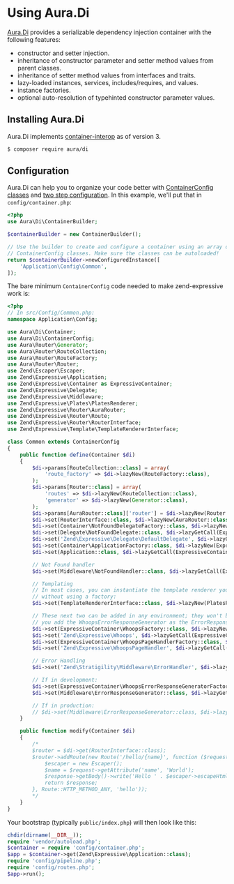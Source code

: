 # Using Aura.Di

[Aura.Di](https://github.com/auraphp/Aura.Di/) provides a serializable dependency
injection container with the following features:

- constructor and setter injection.
- inheritance of constructor parameter and setter method values from parent
  classes.
- inheritance of setter method values from interfaces and traits.
- lazy-loaded instances, services, includes/requires, and values.
- instance factories.
- optional auto-resolution of typehinted constructor parameter values.

## Installing Aura.Di

Aura.Di implements [container-interop](https://github.com/container-interop/container-interop)
as of version 3.

```bash
$ composer require aura/di
```

## Configuration

Aura.Di can help you to organize your code better with
[ContainerConfig classes](http://auraphp.com/packages/Aura.Di/config.html) and
[two step configuration](http://auraphp.com/blog/2014/04/07/two-stage-config/).
In this example, we'll put that in `config/container.php`:

```php
<?php
use Aura\Di\ContainerBuilder;

$containerBuilder = new ContainerBuilder();

// Use the builder to create and configure a container using an array of
// ContainerConfig classes. Make sure the classes can be autoloaded!
return $containerBuilder->newConfiguredInstance([
    'Application\Config\Common',
]);
```

The bare minimum `ContainerConfig` code needed to make zend-expressive work is:

```php
<?php
// In src/Config/Common.php:
namespace Application\Config;

use Aura\Di\Container;
use Aura\Di\ContainerConfig;
use Aura\Router\Generator;
use Aura\Router\RouteCollection;
use Aura\Router\RouteFactory;
use Aura\Router\Router;
use Zend\Escaper\Escaper;
use Zend\Expressive\Application;
use Zend\Expressive\Container as ExpressiveContainer;
use Zend\Expressive\Delegate;
use Zend\Expressive\Middleware;
use Zend\Expressive\Plates\PlatesRenderer;
use Zend\Expressive\Router\AuraRouter;
use Zend\Expressive\Router\Route;
use Zend\Expressive\Router\RouterInterface;
use Zend\Expressive\Template\TemplateRendererInterface;

class Common extends ContainerConfig
{
    public function define(Container $di)
    {
        $di->params[RouteCollection::class] = array(
            'route_factory' => $di->lazyNew(RouteFactory::class),
        );
        $di->params[Router::class] = array(
            'routes' => $di->lazyNew(RouteCollection::class),
            'generator' => $di->lazyNew(Generator::class),
        );
        $di->params[AuraRouter::class]['router'] = $di->lazyNew(Router::class);
        $di->set(RouterInterface::class, $di->lazyNew(AuraRouter::class));
        $di->set(Container\NotFoundDelegateFactory::class, $di->lazyNew(ExpressiveContainer\NotFoundDelegateFactory::class));
        $di->set(Delegate\NotFoundDelegate::class, $di->lazyGetCall(ExpressiveContainer\NotFoundDelegateFactory::class, '__invoke', $di));
        $di->set('Zend\Expressive\Delegate\DefaultDelegate', $di->lazyGetCall(ExpressiveContainer\NotFoundDelegateFactory::class, '__invoke', $di));
        $di->set(Container\ApplicationFactory::class, $di->lazyNew(ExpressiveContainer\ApplicationFactory::class));
        $di->set(Application::class, $di->lazyGetCall(ExpressiveContainer\ApplicationFactory::class, '__invoke', $di));

        // Not Found handler
        $di->set(Middleware\NotFoundHandler::class, $di->lazyGetCall(ExpressiveContainer\NotFoundHandlerFactory::class, '__invoke', $di));

        // Templating
        // In most cases, you can instantiate the template renderer you want to use
        // without using a factory:
        $di->set(TemplateRendererInterface::class, $di->lazyNew(PlatesRenderer::class));

        // These next two can be added in any environment; they won't be used unless
        // you add the WhoopsErrorResponseGenerator as the ErrorResponseGenerator implementation:
        $di->set(ExpressiveContainer\WhoopsFactory::class, $di->lazyNew(ExpressiveContainer\WhoopsFactory::class));
        $di->set('Zend\Expressive\Whoops', $di->lazyGetCall(ExpressiveContainer\WhoopsFactory::class, '__invoke', $di));
        $di->set(ExpressiveContainer\WhoopsPageHandlerFactory::class, $di->lazyNew(ExpressiveContainer\WhoopsPageHandlerFactory::class));
        $di->set('Zend\Expressive\WhoopsPageHandler', $di->lazyGetCall(ExpressiveContainer\WhoopsPageHandlerFactory::class, '__invoke', $di));

        // Error Handling
        $di->set('Zend\Stratigility\Middleware\ErrorHandler', $di->lazyGetCall(ExpressiveContainer\ErrorHandlerFactory::class, '__invoke', $di));

        // If in development:
        $di->set(ExpressiveContainer\WhoopsErrorResponseGeneratorFactory::class, $di->lazyNew(ExpressiveContainer\WhoopsErrorResponseGeneratorFactory::class));
        $di->set(Middleware\ErrorResponseGenerator::class, $di->lazyGetCall(ExpressiveContainer\WhoopsErrorResponseGeneratorFactory::class, '__invoke', $di));

        // If in production:
        // $di->set(Middleware\ErrorResponseGenerator::class, $di->lazyGetCall(Container\ErrorResponseGeneratorFactory::class, '__invoke', $di));
    }

    public function modify(Container $di)
    {
        /*
        $router = $di->get(RouterInterface::class);
        $router->addRoute(new Route('/hello/{name}', function ($request, $response, $next) {
            $escaper = new Escaper();
            $name = $request->getAttribute('name', 'World');
            $response->getBody()->write('Hello ' . $escaper->escapeHtml($name));
            return $response;
        }, Route::HTTP_METHOD_ANY, 'hello'));
        */
    }
}
```

Your bootstrap (typically `public/index.php`) will then look like this:

```php
chdir(dirname(__DIR__));
require 'vendor/autoload.php';
$container = require 'config/container.php';
$app = $container->get(Zend\Expressive\Application::class);
require 'config/pipeline.php';
require 'config/routes.php';
$app->run();
```
